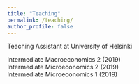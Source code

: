 ```yaml
---
title: "Teaching"
permalink: /teaching/
author_profile: false
---
```


Teaching Assistant at University of Helsinki

Intermediate Macroeconomics 2 (2019)   
Intermediate Microeconomics 2 (2019)  
Intermediate Microeconomics 1 (2019)  
